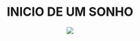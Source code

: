 
<div align="center">
  <h1>INICIO DE UM SONHO</h1>

  <img src="https://i.pinimg.com/originals/c7/81/33/c7813339dbe2eca32e58ea311adb1d56.gif">
</div>
